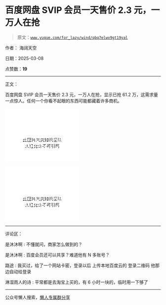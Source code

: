 # 百度网盘 SVIP 会员一天售价 2.3 元，一万人在抢

> 原文：[`www.yuque.com/for_lazy/wind/qbq7elwv9gt19yal`](https://www.yuque.com/for_lazy/wind/qbq7elwv9gt19yal)

作者： 海阔天空

日期：2025-03-08

点赞数：**19**

* * *

正文：

百度网盘 SVIP 会员一天售价 2.3 元，一万人在抢，显示已抢 61.2 万，这需求量一点惊人。任何一个你看不起眼的东西可能都藏着许多商机。

![](img/33eca6e089c2dc8b7ef9e34f33594fe1.png "None")

![](img/9317f33bc3b2c6cd7f7d12f470cb345a.png "None")

* * *

评论区：

是沐沐啊 : 不懂就问，商家怎么做到的？

是沐沐啊 : 百度会员还可以共享？难道他有 N 多账号？

路途 : 我买过，给了一个网站卡密，登录以后 上传本地百度云的 登录二维码 他那边自动给登录

淋湿雨人的诗 : 平常都是去淘宝上买的，有 6 小时一块的，临时用一下够了

* * *

公众号懒人搜索，[懒人专属群分享](https://lazybook.fun/#/blog/group)